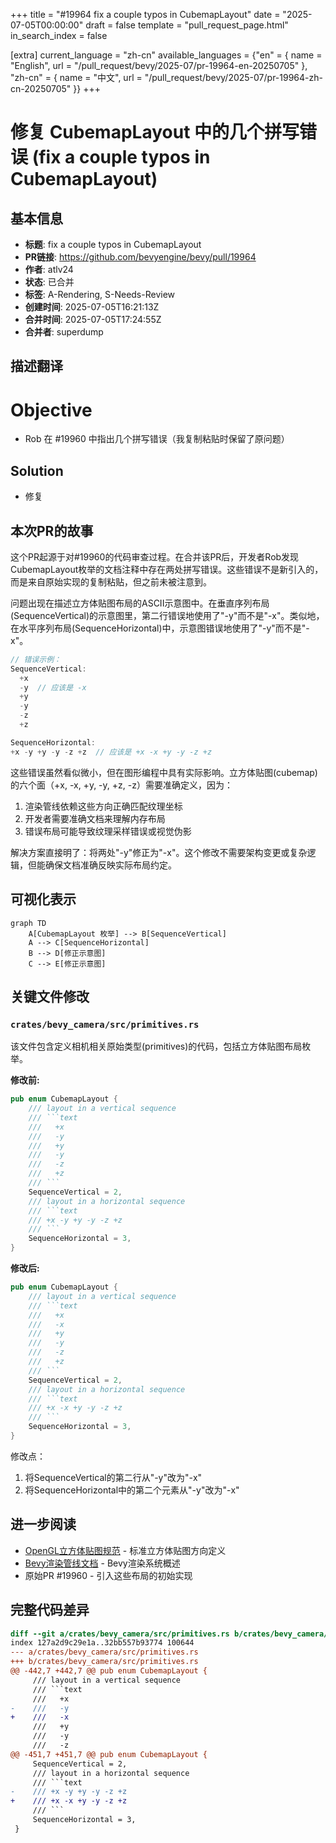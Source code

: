 +++
title = "#19964 fix a couple typos in CubemapLayout"
date = "2025-07-05T00:00:00"
draft = false
template = "pull_request_page.html"
in_search_index = false

[extra]
current_language = "zh-cn"
available_languages = {"en" = { name = "English", url = "/pull_request/bevy/2025-07/pr-19964-en-20250705" }, "zh-cn" = { name = "中文", url = "/pull_request/bevy/2025-07/pr-19964-zh-cn-20250705" }}
+++

# 修复 CubemapLayout 中的几个拼写错误 (fix a couple typos in CubemapLayout)

## 基本信息
- **标题**: fix a couple typos in CubemapLayout
- **PR链接**: https://github.com/bevyengine/bevy/pull/19964
- **作者**: atlv24
- **状态**: 已合并
- **标签**: A-Rendering, S-Needs-Review
- **创建时间**: 2025-07-05T16:21:13Z
- **合并时间**: 2025-07-05T17:24:55Z
- **合并者**: superdump

## 描述翻译
# Objective

- Rob 在 #19960 中指出几个拼写错误（我复制粘贴时保留了原问题）

## Solution

- 修复

## 本次PR的故事

这个PR起源于对#19960的代码审查过程。在合并该PR后，开发者Rob发现CubemapLayout枚举的文档注释中存在两处拼写错误。这些错误不是新引入的，而是来自原始实现的复制粘贴，但之前未被注意到。

问题出现在描述立方体贴图布局的ASCII示意图中。在垂直序列布局(SequenceVertical)的示意图里，第二行错误地使用了"-y"而不是"-x"。类似地，在水平序列布局(SequenceHorizontal)中，示意图错误地使用了"-y"而不是"-x"。

```rust
// 错误示例：
SequenceVertical:
  +x
  -y  // 应该是 -x
  +y
  -y
  -z
  +z

SequenceHorizontal:
+x -y +y -y -z +z  // 应该是 +x -x +y -y -z +z
```

这些错误虽然看似微小，但在图形编程中具有实际影响。立方体贴图(cubemap)的六个面（+x, -x, +y, -y, +z, -z）需要准确定义，因为：
1. 渲染管线依赖这些方向正确匹配纹理坐标
2. 开发者需要准确文档来理解内存布局
3. 错误布局可能导致纹理采样错误或视觉伪影

解决方案直接明了：将两处"-y"修正为"-x"。这个修改不需要架构变更或复杂逻辑，但能确保文档准确反映实际布局约定。

## 可视化表示

```mermaid
graph TD
    A[CubemapLayout 枚举] --> B[SequenceVertical]
    A --> C[SequenceHorizontal]
    B --> D[修正示意图]
    C --> E[修正示意图]
```

## 关键文件修改

### `crates/bevy_camera/src/primitives.rs`
该文件包含定义相机相关原始类型(primitives)的代码，包括立方体贴图布局枚举。

**修改前:**
```rust
pub enum CubemapLayout {
    /// layout in a vertical sequence
    /// ```text
    ///   +x
    ///   -y
    ///   +y
    ///   -y
    ///   -z
    ///   +z
    /// ```
    SequenceVertical = 2,
    /// layout in a horizontal sequence
    /// ```text
    /// +x -y +y -y -z +z
    /// ```
    SequenceHorizontal = 3,
}
```

**修改后:**
```rust
pub enum CubemapLayout {
    /// layout in a vertical sequence
    /// ```text
    ///   +x
    ///   -x
    ///   +y
    ///   -y
    ///   -z
    ///   +z
    /// ```
    SequenceVertical = 2,
    /// layout in a horizontal sequence
    /// ```text
    /// +x -x +y -y -z +z
    /// ```
    SequenceHorizontal = 3,
}
```

修改点：
1. 将SequenceVertical的第二行从"-y"改为"-x"
2. 将SequenceHorizontal中的第二个元素从"-y"改为"-x"

## 进一步阅读
- [OpenGL立方体贴图规范](https://www.khronos.org/opengl/wiki/Cubemap_Texture) - 标准立方体贴图方向定义
- [Bevy渲染管线文档](https://bevyengine.org/learn/book/introduction/) - Bevy渲染系统概述
- 原始PR #19960 - 引入这些布局的初始实现

## 完整代码差异
```diff
diff --git a/crates/bevy_camera/src/primitives.rs b/crates/bevy_camera/src/primitives.rs
index 127a2d9c29e1a..32bb557b93774 100644
--- a/crates/bevy_camera/src/primitives.rs
+++ b/crates/bevy_camera/src/primitives.rs
@@ -442,7 +442,7 @@ pub enum CubemapLayout {
     /// layout in a vertical sequence
     /// ```text
     ///   +x
-    ///   -y
+    ///   -x
     ///   +y
     ///   -y
     ///   -z
@@ -451,7 +451,7 @@ pub enum CubemapLayout {
     SequenceVertical = 2,
     /// layout in a horizontal sequence
     /// ```text
-    /// +x -y +y -y -z +z
+    /// +x -x +y -y -z +z
     /// ```
     SequenceHorizontal = 3,
 }
```